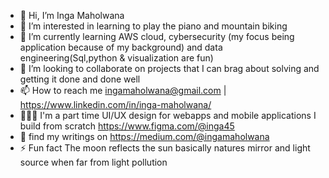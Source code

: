- 👋 Hi, I’m Inga Maholwana
- 👀 I’m interested in learning to play the piano and mountain biking 
- 🌱 I’m currently learning AWS cloud, cybersecurity (my focus being application because of my background) and data engineering(Sql,python & visualization are fun)
- 💞️ I’m looking to collaborate on projects that I can brag about solving and getting it done and done well
- 📫 How to reach me ingamaholwana@gmail.com | https://www.linkedin.com/in/inga-maholwana/
- 👨🏾‍🎨 I'm a part time UI/UX design for webapps and mobile applications I build from scratch https://www.figma.com/@inga45
- 🧠 find my writings on https://medium.com/@ingamaholwana
- ⚡ Fun fact The moon reflects the sun basically natures mirror and light source when far from light pollution
  


<!-- Proudly created with GPRM ( https://gprm.itsvg.in ) -->
<!---
IngaMaholwana/IngaMaholwana is a ✨ special ✨ repository because its `README.md` (this file) appears on your GitHub profile.
You can click the Preview link to take a look at your changes.
--->
